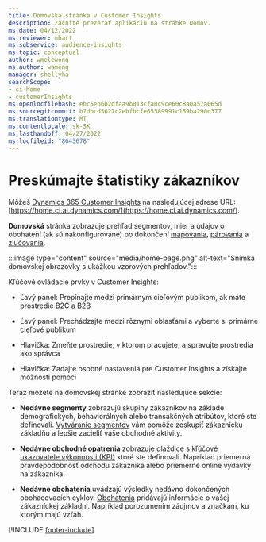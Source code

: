 ```yaml
---
title: Domovská stránka v Customer Insights
description: Začnite prezerať aplikáciu na stránke Domov.
ms.date: 04/12/2022
ms.reviewer: mhart
ms.subservice: audience-insights
ms.topic: conceptual
author: wmelewong
ms.author: wameng
manager: shellyha
searchScope:
- ci-home
- customerInsights
ms.openlocfilehash: ebc5eb6b2dfaa9b013cfa0c9ce60c8a0a57a065d
ms.sourcegitcommit: b7dbcd5627c2ebfbcfe65589991c159ba290d377
ms.translationtype: MT
ms.contentlocale: sk-SK
ms.lasthandoff: 04/27/2022
ms.locfileid: "8643678"
---
```

# <a name="explore-customer-insights"></a>Preskúmajte štatistiky zákazníkov

Môžeš [Dynamics 365 Customer Insights](https://home.ci.ai.dynamics.com/) na nasledujúcej adrese URL: [https://home.ci.ai.dynamics.com/](https://home.ci.ai.dynamics.com/).

**Domovská** stránka zobrazuje prehľad segmentov, mier a údajov o obohatení (ak sú nakonfigurované) po dokončení [mapovania](map-entities.md), [párovania](match-entities.md) a [zlučovania](merge-entities.md).

:::image type="content" source="media/home-page.png" alt-text="Snímka domovskej obrazovky s ukážkou vzorových prehľadov.":::

Kľúčové ovládacie prvky v Customer Insights:

- Ľavý panel: Prepínajte medzi primárnym cieľovým publikom, ak máte prostredie B2C a B2B

- Ľavý panel: Prechádzajte medzi rôznymi oblasťami a vyberte si primárne cieľové publikum

- Hlavička: Zmeňte prostredie, v ktorom pracujete, a spravujte prostredia ako správca

- Hlavička: Zadajte osobné nastavenia pre Customer Insights a získajte možnosti pomoci

Teraz môžete na domovskej stránke zobraziť nasledujúce sekcie:

- **Nedávne segmenty** zobrazujú skupiny zákazníkov na základe demografických, behaviorálnych alebo transakčných atribútov, ktoré ste definovali. [Vytváranie segmentov](segments.md) vám pomôže zoskupiť zákaznícku základňu a lepšie zacieliť vaše obchodné aktivity.

- **Nedávne obchodné opatrenia** zobrazuje dlaždice s [kľúčové ukazovatele výkonnosti (KPI)](measures.md) ktoré ste definovali. Napríklad priemerná pravdepodobnosť odchodu zákazníka alebo priemerné online výdavky na zákazníka.

- **Nedávne obohatenia** uvádzajú výsledky nedávno dokončených obohacovacích cyklov. [Obohatenia](enrichment-hub.md) pridávajú informácie o vašej zákazníckej základni. Napríklad porozumením záujmov a značkám, ku ktorým majú vzťah.


[!INCLUDE [footer-include](includes/footer-banner.md)]
